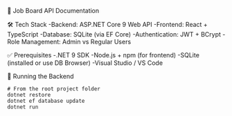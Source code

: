📘 Job Board API Documentation

🛠 Tech Stack
-Backend: ASP.NET Core 9 Web API
-Frontend: React + TypeScript
-Database: SQLite (via EF Core)
-Authentication: JWT + BCrypt
-Role Management: Admin vs Regular Users

✅ Prerequisites
-.NET 9 SDK
-Node.js + npm (for frontend)
-SQLite (installed or use DB Browser)
-Visual Studio / VS Code

🧪 Running the Backend
```
# From the root project folder
dotnet restore
dotnet ef database update
dotnet run
```

